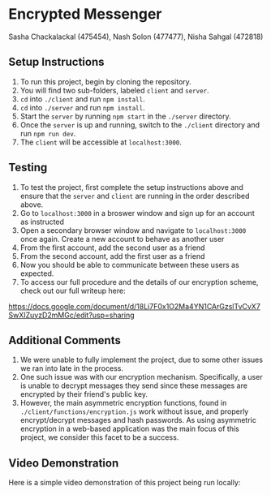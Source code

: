 # Encrypted Messenger

Sasha Chackalackal (475454), Nash Solon (477477), Nisha Sahgal (472818)

## Setup Instructions

1. To run this project, begin by cloning the repository.
2. You will find two sub-folders, labeled `client` and `server`.
3. `cd` into `./client` and run `npm install`.
4. `cd` into `./server` and run `npm install`.
5. Start the `server` by running `npm start` in the `./server` directory.
6. Once the `server` is up and running, switch to the `./client` directory and run `npm run dev`.
7. The `client` will be accessible at `localhost:3000`.

## Testing

1. To test the project, first complete the setup instructions above and ensure that the `server` and `client` are running in the order described above.
2. Go to `localhost:3000` in a broswer window and sign up for an account as instructed
3. Open a secondary browser window and navigate to `localhost:3000` once again. Create a new account to behave as another user
4. From the first account, add the second user as a friend
5. From the second account, add the first user as a friend
6. Now you should be able to communicate between these users as expected.
7. To access our full procedure and the details of our encryption scheme, check out our full writeup here: 

https://docs.google.com/document/d/18Li7F0x1O2Ma4YN1CArGzslTvCvX7SwXIZuyzD2mMGc/edit?usp=sharing

## Additional Comments
1. We were unable to fully implement the project, due to some other issues we ran into late in the process.
2. One such issue was with our encryption mechanism. Specifically, a user is unable to decrypt messages they send since these messages are encrypted by their friend's public key.
3. However, the main asymmetric encryption functions, found in `./client/functions/encryption.js` work without issue, and properly encrypt/decrypt messages and hash passwords. As using asymmetric encryption in a web-based application was the main focus of this project, we consider this facet to be a success.

## Video Demonstration
Here is a simple video demonstration of this project being run locally:
